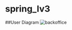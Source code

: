 # spring_lv3

##User Diagram
![backoffice](https://github.com/honge7694/spring_lv3/assets/63100894/199c0a88-07bd-4e35-9b17-02057b462d54)
